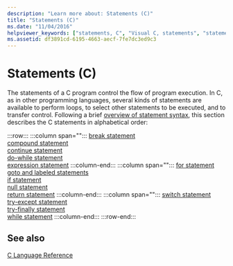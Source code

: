 ```yaml
---
description: "Learn more about: Statements (C)"
title: "Statements (C)"
ms.date: "11/04/2016"
helpviewer_keywords: ["statements, C", "Visual C, statements", "statements"]
ms.assetid: df3891cd-6195-4663-aecf-7fe7dc3ed9c3
---
```

# Statements (C)

The statements of a C program control the flow of program execution. In C, as in other programming languages, several kinds of statements are available to perform loops, to select other statements to be executed, and to transfer control. Following a brief [overview of statement syntax](../c-language/overview-of-c-statements.md), this section describes the C statements in alphabetical order:

:::row:::
   :::column span="":::
      [break statement](../c-language/break-statement-c.md)\
      [compound statement](../c-language/compound-statement-c.md)\
      [continue statement](../c-language/continue-statement-c.md)\
      [do-while statement](../c-language/do-while-statement-c.md)\
      [expression statement](../c-language/expression-statement-c.md)
   :::column-end:::
   :::column span="":::
      [for statement](../c-language/for-statement-c.md)\
      [goto and labeled statements](../c-language/goto-and-labeled-statements-c.md)\
      [if statement](../c-language/if-statement-c.md)\
      [null statement](../c-language/null-statement-c.md)\
      [return statement](../c-language/return-statement-c.md)
   :::column-end:::
   :::column span="":::
      [switch statement](../c-language/switch-statement-c.md)\
      [try-except statement](../c-language/try-except-statement-c.md)\
      [try-finally statement](../c-language/try-finally-statement-c.md)\
      [while statement](../c-language/while-statement-c.md)
   :::column-end:::
:::row-end:::

## See also

[C Language Reference](../c-language/c-language-reference.md)
